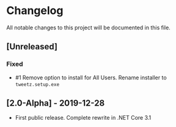 # Changelog
All notable changes to this project will be documented in this file.

## [Unreleased]
### Fixed
- #1 Remove option to install for All Users. Rename installer to `tweetz.setup.exe`

## [2.0-Alpha] - 2019-12-28
- First public release. Complete rewrite in .NET Core 3.1

